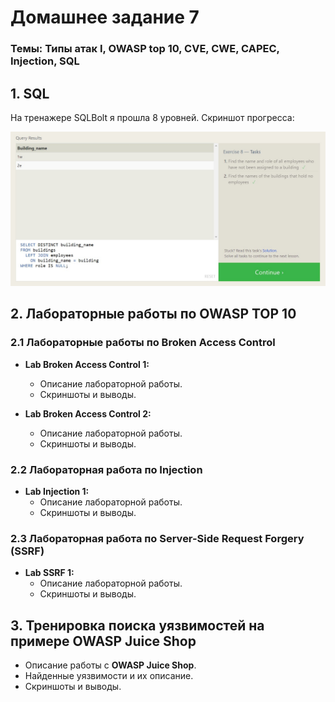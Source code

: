 # Домашнее задание 7
### Темы: Типы атак I, OWASP top 10, CVE, CWE, CAPEC, Injection, SQL

## 1. SQL
 На тренажере SQLBolt я прошла 8 уровней. Cкриншот прогресса:  

![SQL Level 8](SQL_8.jpg)

## 2. Лабораторные работы по OWASP TOP 10

### 2.1 Лабораторные работы по Broken Access Control
- **Lab Broken Access Control 1:**
  * Описание лабораторной работы.
  * Скриншоты и выводы.
  
- **Lab Broken Access Control 2:**
  * Описание лабораторной работы.
  * Скриншоты и выводы.

### 2.2 Лабораторная работа по Injection
- **Lab Injection 1:**
  * Описание лабораторной работы.
  * Скриншоты и выводы.

### 2.3 Лабораторная работа по Server-Side Request Forgery (SSRF)
- **Lab SSRF 1:**
  * Описание лабораторной работы.
  * Скриншоты и выводы.

## 3. Тренировка поиска уязвимостей на примере OWASP Juice Shop
- Описание работы с **OWASP Juice Shop**.
- Найденные уязвимости и их описание.
- Скриншоты и выводы.
